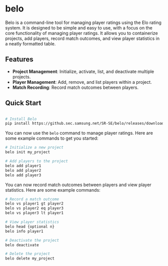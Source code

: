 # belo

Belo is a command-line tool for managing player ratings using the Elo rating system. It is designed to be simple and easy to use, with a focus on the core functionality of managing player ratings. It allows you to containerize projects, add players, record match outcomes, and view player statistics in a neatly formatted table.

## Features


- **Project Management**: Initialize, activate, list, and deactivate multiple projects.
- **Player Management**: Add, remove, and list players within a project.
- **Match Recording**: Record match outcomes between players.

## Quick Start

```bash

# Install Belo
pip install https://github.sec.samsung.net/SR-SE/belo/releases/download/v0.1.0/belo-0.1.0-py3-none-manylinux_2_31_x86_64.whl
```

You can now use the `belo` command to manage player ratings. Here are some example commands to get you started:

```bash
# Initialize a new project
belo init my_project

# Add players to the project
belo add player1
belo add player2
belo add player3
```

You can now record match outcomes between players and view player statistics. Here are some example commands:


```bash
# Record a match outcome
belo vs player1 gt player2
belo vs player2 eq player3
belo vs player3 lt player1

# View player statistics
belo head {optional n}
belo info player1

# Deactivate the project
belo deactivate

# Delete the project
belo delete my_project
```